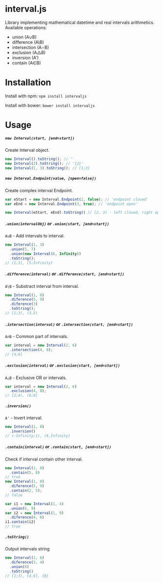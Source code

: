 # interval.js

Library implementing mathematical datetime and real intervals arithmetics.
Available operations:

- union (A∪B)
- difference (A\B)
- intersection (A∩B)
- exclusion (A△B)
- inversion (A')
- contain (A∈B)


# Installation

Install with npm:
```npm install intervaljs```

Install with bower:
```bower install intervaljs```


# Usage

##### `new Interval(start, [end=start])`
Create Interval object.
```js
new Interval().toString(); // ''
new Interval(2).toString(); // '{2}'
new Interval(1, 3).toString(); // [1;3]
```

##### `new Interval.Endpoint(value, [open=false])`
Create complex interval Endpoint.
```js
var eStart = new Interval.Endpoint(2, false); // 'endpoint closed'
var eEnd = new Interval.Endpoint(3, true); // 'endpoint open'

new Interval(eStart, eEnd).toString() // [2, 3) - left closed, right open
```


##### `.union(intervalObj)` or `.union(start, [end=start])`
`A∪B` - Add intervals to interval.

```js
new Interval(1, 3)
  .union(5, 7)
  .union(new Interval(6, Infinity))
  .toString();
// [1;3], [5;Infinity)
```

##### `.difference(interval)` or `.difference(start, [end=start])`
`A\B` - Substract interval from interval.

```js
new Interval(1, 8)
  .diference(5, 9)
  .diference(3)
  .toString();
// [1;3), (3,5)
```

##### `.intersection(interval)` or `.intersection(start, [end=start])`
`A∩B` - Common part of intervals.

```js
var interval = new Interval(2, 6)
  .intersection(4, 8);
// [4;6]
```

##### `.exclusion(interval)` or `.exclusion(start, [end=start])`
`A△B` - Exclusive OR or intervals.

```js
var interval = new Interval(2, 6)
  .exclusion(4, 8);
// [2;4), (6;8]
```

##### `.inversion()`
`A'` - Invert interval.

```js
new Interval(1, 8)
  .inversion()
// (-Infinity;1), (8,Infinity)
```

##### `.contain(interval)` or `.contain(start, [end=start])`
Check if interval contain other interval.

```js
new Interval(1, 8)
  .contain(5, 8)
// true
new Interval(1, 8)
  .diference(5, 9)
  .contain(2, 5);
// false

var i1 = new Interval(1, 4)
  .union(6, 9)
var i2 = new Interval(1, 9)
  .diference(4, 6)
i1.contain(i2)
// true
```


##### `.toString()`
Output intervals string

```js
new Interval(1, 6)
  .diference(3, 4)
  .union(8)
  .toString()
// [1;3), (4,6], {8}
```




